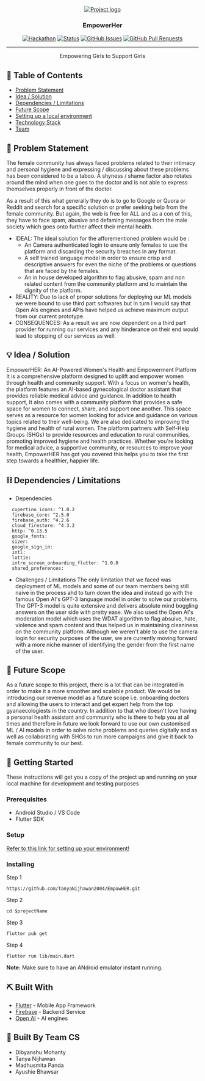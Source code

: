 <p align="center">
  <a href="" rel="noopener">
 <img src="https://i.imgur.com/AZ2iWek.png" alt="Project logo"></a>
</p>
<h3 align="center">EmpowerHer</h3>

<div align="center">

  [![Hackathon](https://img.shields.io/badge/hackathon-name-orange.svg)](http://leaninhacks.devfolio.co) 
  [![Status](https://img.shields.io/badge/status-active-success.svg)]() 
  [![GitHub Issues](https://img.shields.io/github/issues/kylelobo/The-Documentation-Compendium.svg)](https://github.com/TanyaNijhawan2004/EmpowHER/issues)
  [![GitHub Pull Requests](https://img.shields.io/github/issues-pr/kylelobo/The-Documentation-Compendium.svg)](https://github.com/TanyaNijhawan2004/EmpowHER/pulls)


</div>

---

<p align="center"> Empowering Girls to Support Girls
    <br> 
</p>

## 📝 Table of Contents
- [Problem Statement](#problem_statement)
- [Idea / Solution](#idea)
- [Dependencies / Limitations](#limitations)
- [Future Scope](#future_scope)
- [Setting up a local environment](#getting_started)
- [Technology Stack](#tech_stack)
- [Team](#acknowledgments)

## 🧐 Problem Statement <a name = "problem_statement"></a>
The female community has always faced problems related to their intimacy and personal hygiene and expressing / discussing about these problems has been considered to be a taboo. A shyness / shame factor also rotates around the mind when one goes to the doctor and is not able to express themselves properly in front of the doctor. 

As a result of this what generally they do is to go to Google or Quora or Reddit and search for a specific solution or prefer seeking help from the female community.  But again, the web is free for ALL and as a con of this, they have to face spam, abusive and defaming messages from the male society which goes onto further affect their mental health.

- IDEAL: The ideal solution for the afforementioned problem would be :
  - An Camera authenticated login to ensure only females to use the platform and discarding the security breaches in any format.
  - A self trained language model in order to ensure crisp and descriptive answers for even the niche of the problems or questions that are faced by the females.
  - An in house developed algorithm to flag abusive, spam and non related content from the community platform and to maintain the dignity of the platform.
- REALITY: Due to lack of proper solutions for deploying our ML models we were bound to use third part softwares but in turn I would say that Open AIs engines and APIs have helped us achieve maximum output from our current prototype.
- CONSEQUENCES: As a result we are now dependent on a third part provider for running our services and any hinderance on their end would lead to stopping of our services as well.

## 💡 Idea / Solution <a name = "idea"></a>
EmpowerHER: An AI-Powered Women's Health and Empowerment Platform
It is a comprehensive platform designed to uplift and empower women through health and community support. With a focus on women's health, the platform features an AI-based gynecological doctor assistant that provides reliable medical advice and guidance.
In addition to health support, It also comes with a community platform that provides a safe space for women to connect, share, and support one another. This space serves as a resource for women looking for advice and guidance on various topics related to their well-being.
We are also dedicated to improving the hygiene and health of rural women. The platform partners with Self-Help Groups (SHGs) to provide resources and education to rural communities, promoting improved hygiene and health practices.
Whether you're looking for medical advice, a supportive community, or resources to improve your health, EmpowerHER has got you covered this helps you to take the first step towards a healthier, happier life.

## ⛓️ Dependencies / Limitations <a name = "limitations"></a>
- Dependencies
```
  cupertino_icons: ^1.0.2
  firebase_core: ^2.5.0
  firebase_auth: ^4.2.6
  cloud_firestore: ^4.3.2
  http: ^0.13.5
  google_fonts:
  sizer:
  google_sign_in:
  intl:
  lottie:
  intro_screen_onboarding_flutter: ^1.0.0
  shared_preferences:
```
- Challenges / Limitations
The only limitation that we faced was deployment of ML models and some of our team members being still naive in the process ahd to turn down the idea and instead go with the famous Open AI's GPT-3 language model in order to solve our problems. The GPT-3 model is quite extensive and delivers absolute mind boggling answers on the user side with pretty ease. We also used the Open AI's moderation model which uses the WDAT algorithm to flag absuive, hate, violence and spam content and thus helped us in maintaining cleaniness on the community platform. Although we weren't able to use the camera login for security purposes of the user, we are currently moving forward with a more niche manner of identifying the gender from the first name of the user. 

## 🚀 Future Scope <a name = "future_scope"></a>
As a future scope to this project, there is a lot that can be integrated in order to make it a more smoother and scalable product. We would be introducing our revenue model as a future scope i.e. onboarding doctors and allowing the users to interact and get expert help from the top gyanaecologiests in the country. In addition to that who doesn't love having a personal health assistant and community who is there to help you at all times and therefore in future we look forward to use our own customised ML / AI models in order to solve niche problems and queries digitally and as well as collaborating with SHGs to run more campaigns and give it back to female community to our best.

## 🏁 Getting Started <a name = "getting_started"></a>
These instructions will get you a copy of the project up and running on your local machine for development 
and testing purposes

### Prerequisites

- Android Studio / VS Code
- Flutter SDK

### Setup

[Refer to this link for setting up your environment!](https://docs.flutter.dev/get-started/editor?tab=vscode)

### Installing

Step 1

```
https://github.com/TanyaNijhawan2004/EmpowHER.git
```

Step 2 

```
cd $projectName
```

Step 3

```
flutter pub get
```

Step 4

```
flutter run lib/main.dart
```

**Note:** Make sure to have an ANdroid emulator instant running.

## ⛏️ Built With <a name = "tech_stack"></a>
- [Flutter](https://flutter.dev/) - Mobile App Framework
- [Firebase](https://firebase.google.com/) - Backend Service
- [Open AI](https://openai.com/) - AI engines


## 🎉 Built By Team CS <a name = "acknowledgments"></a>
- Dibyanshu Mohanty
- Tanya Nijhawan
- Madhusmita Panda
- Ayushie Bhawsar
